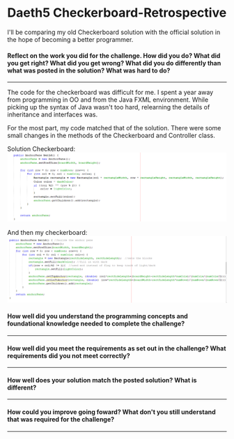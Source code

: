 # Daeth5 Checkerboard-Retrospective
I'll be comparing my old Checkerboard solution with the official solution in the hope of becoming a better programmer.

#### Reflect on the work you did for the challenge. How did you do? What did you get right? What did you get wrong? What did you do differently than what was posted in the solution? What was hard to do?
--- 
The code for the checkerboard was difficult for me. I spent a year away from programming in OO and from the Java FXML environment. While picking up the syntax of Java wasn't too hard, relearning the details of inheritance and interfaces was.

For the most part, my code matched that of the solution. There were some small changes in the methods of the Checkerboard and Controller class. 

Solution Checkerboard: ![alt text](https://github.com/davidemily/Checkerboard-Retrospective/blob/master/daleCheckerboard.PNG)

And then my checkerboard: ![alt text](https://github.com/davidemily/Checkerboard-Retrospective/blob/master/davidCheckerboard.PNG)

#### How well did you understand the programming concepts and foundational knowledge needed to complete the challenge?
--- 
#### How well did you meet the requirements as set out in the challenge? What requirements did you not meet correctly?
--- 
#### How well does your solution match the posted solution? What is different?
--- 
#### How could you improve going foward? What don't you still understand that was required for the challenge?
--- 

